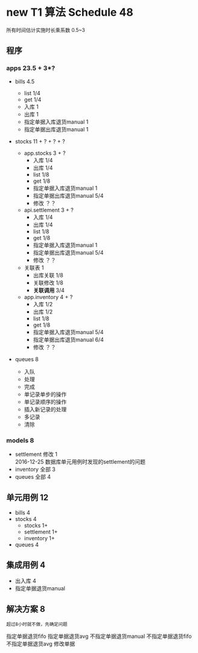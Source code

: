 # new T1 算法 Schedule 48
<span style="font-size:small">所有时间估计实施时长乘系数 0.5~3</span>

## 程序
### apps 23.5 + 3*?
+ bills 4.5
    - list 1/4
    - get 1/4
    - 入库 1
    - 出库 1
    - 指定单据入库退货manual 1
    - 指定单据出库退货manual 1
+ stocks 11 + ? + ? + ?
    - app.stocks 3 + ?
        - 入库 1/4
        - 出库 1/4
        - list 1/8
        - get 1/8
        - 指定单据入库退货manual 1
        - 指定单据出库退货manual 5/4
        - 修改 ？？
    - api.settlement 3 + ?
        - 入库 1/4
        - 出库 1/4
        - list 1/8
        - get 1/8
        - 指定单据入库退货manual 1
        - 指定单据出库退货manual 5/4
        - 修改 ？？
    - 关联表 1
        - 出库关联 1/8
        - 关联修改 1/8
        - **关联调用** 3/4
    - app.inventory 4 + ?
        - 入库 1/2
        - 出库 1/2
        - list 1/8
        - get 1/8
        - 指定单据入库退货manual 5/4
        - 指定单据出库退货manual 6/4
        - 修改 ？？

+ queues 8
    - 入队
    - 处理
    - 完成
    - 单记录单步的操作
    - 单记录顺序的操作
    - 插入新记录的处理
    - 多记录
    - 清除

### models 8
- settlement 修改 1  
  2016-12-25 数据库单元用例时发现的settlement的问题
- inventory 全部 3
- queues 全部 4

## 单元用例 12
- bills 4
- stocks 4
    - stocks 1+
    - settlement 1+
    - inventory 1+
- queues 4

## 集成用例 4
- 出入库 4
- 指定单据退货manual

## 解决方案 8
    超过8小时就不做，先确定问题
指定单据退货fifo
指定单据退货avg
不指定单据退货manual
不指定单据退货fifo
不指定单据退货avg
修改单据

